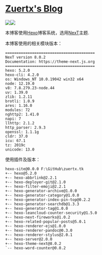 # [Zuertx's Blog](https://zuertx.tk)

![](https://img.shields.io/badge/Hexo-5.2.0-7289da.svg)![](https://img.shields.io/badge/NexT-8.0.2-32afed.svg)

本博客使用[Hexo](https://github.com/hexojs/hexo)博客系统，选用[NexT](https://github.com/theme-next/hexo-theme-next)主题.

本博客使用的相关模块版本：
```
========================================
NexT version 8.0.2
Documentation: https://theme-next.js.org
========================================
hexo: 5.2.0
hexo-cli: 4.2.0
os: Windows_NT 10.0.19042 win32 x64
node: 12.19.0
v8: 7.8.279.23-node.44
uv: 1.39.0
zlib: 1.2.11
brotli: 1.0.9
ares: 1.16.0
modules: 72
nghttp2: 1.41.0
napi: 7
llhttp: 2.1.2
http_parser: 2.9.3
openssl: 1.1.1g
cldr: 37.0
icu: 67.1
tz: 2019c
unicode: 13.0
```
使用插件及版本：
```
hexo-site@0.0.0 F:\GitHub\zuertx.tk
+-- hexo@5.2.0
+-- hexo-abbrlink@2.2.1
+-- hexo-deployer-git@2.1.0
+-- hexo-filter-emoji@2.2.1
+-- hexo-generator-archive@1.0.0
+-- hexo-generator-category@1.0.0
+-- hexo-generator-index-pin-top@0.2.2
+-- hexo-generator-searchdb@1.3.3
+-- hexo-generator-tag@1.0.0
+-- hexo-leancloud-counter-security@1.5.0
+-- hexo-next-fireworks@1.0.2
+-- hexo-related-popular-posts@5.0.1
+-- hexo-renderer-ejs@1.0.0
+-- hexo-renderer-pandoc@0.3.0
+-- hexo-renderer-stylus@2.0.1
+-- hexo-server@2.0.0
+-- hexo-theme-next@8.0.2
`-- hexo-word-counter@0.0.2
```